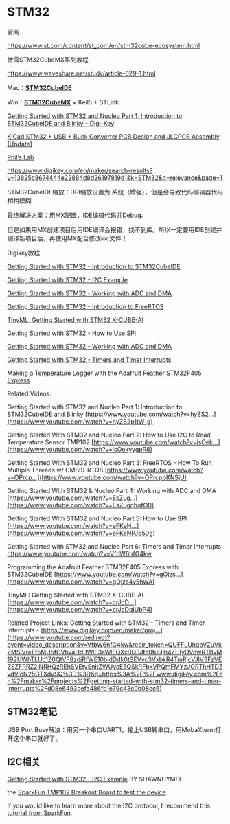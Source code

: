 # STM32



官网

https://www.st.com/content/st_com/en/stm32cube-ecosystem.html

微雪STM32CubeMX系列教程

https://www.waveshare.net/study/article-629-1.html

Mac：[**STM32CubeIDE**](https://www.st.com/en/development-tools/stm32cubeide.html)

Win：[**STM32CubeMX**](https://www.st.com/en/development-tools/stm32cubemx.html) + Keil5 + STLink

[Getting Started with STM32 and Nucleo Part 1: Introduction to STM32CubeIDE and Blinky – Digi-Key](https://www.youtube.com/watch?v=hyZS2p1tW-g)

[KiCad STM32 + USB + Buck Converter PCB Design and JLCPCB Assembly (Update)](https://www.youtube.com/watch?v=C7-8nUU6e3E)

[Phil’s Lab](https://www.youtube.com/c/PhilS94)

https://www.digikey.com/en/maker/search-results?y=13825c8674444e22884d8d26197819d1&k=STM32&g=relevance&page=1

STM32CubeIDE缩放：DPI缩放设置为 系统（增强），但是会导致代码编辑器代码稍稍模糊

最终解决方案：用MX配置，IDE编辑代码并Debug。

但是如果用MX创建项目后用IDE编译会报错，找不到库。所以一定要用IDE创建并编译新项目后，再使用MX配合修改ioc文件！



Digikey教程

[Getting Started with STM32 - Introduction to STM32CubeIDE](https://www.digikey.com/en/maker/projects/getting-started-with-stm32-introduction-to-stm32cubeide/6a6c60a670c447abb90fd0fd78008697)

[Getting Started with STM32 - I2C Example](https://www.digikey.com/en/maker/projects/getting-started-with-stm32-i2c-example/ba8c2bfef2024654b5dd10012425fa23)

[Getting Started with STM32 - Working with ADC and DMA](https://www.digikey.com/en/maker/projects/getting-started-with-stm32-working-with-adc-and-dma/f5009db3a3ed4370acaf545a3370c30c)

[Getting Started with STM32 - Introduction to FreeRTOS](https://www.digikey.com/en/maker/projects/getting-started-with-stm32-introduction-to-freertos/ad275395687e4d85935351e16ec575b1)

[TinyML: Getting Started with STM32 X-CUBE-AI](https://www.digikey.com/en/maker/projects/tinyml-getting-started-with-stm32-x-cube-ai/f94e1c8bfc1e4b6291d0f672d780d2c0)

[Getting Started with STM32 - How to Use SPI](https://www.digikey.com/en/maker/projects/getting-started-with-stm32-how-to-use-spi/09eab3dfe74c4d0391aaaa99b0a8ee17)

[Getting Started with STM32 - Working with ADC and DMA](https://www.digikey.com/en/maker/projects/getting-started-with-stm32-working-with-adc-and-dma/f5009db3a3ed4370acaf545a3370c30c)

[Getting Started with STM32 - Timers and Timer Interrupts](https://www.digikey.com/en/maker/projects/getting-started-with-stm32-timers-and-timer-interrupts/d08e6493cefa486fb1e79c43c0b08cc6)

[Making a Temperature Logger with the Adafruit Feather STM32F405 Express](https://www.digikey.com/en/maker/projects/making-a-temperature-logger-with-the-adafruit-feather-stm32f405-express/11ea860d54074a19bb75cb6425e6d0b0)

Related Videos: 

Getting Started with STM32 and Nucleo Part 1: Introduction to STM32CubeIDE and Blinky [https://www.youtube.com/watch?v=hyZS2...](https://www.youtube.com/watch?v=hyZS2p1tW-g) 

Getting Started With STM32 and Nucleo Part 2: How to Use I2C to Read Temperature Sensor TMP102 [https://www.youtube.com/watch?v=isOek...](https://www.youtube.com/watch?v=isOekyygpR8) 

Getting Started With STM32 and Nucleo Part 3: FreeRTOS - How To Run Multiple Threads w/ CMSIS-RTOS [https://www.youtube.com/watch?v=OPrcp...](https://www.youtube.com/watch?v=OPrcpbKNSjU) 

Getting Started With STM32 & Nucleo Part 4: Working with ADC and DMA [https://www.youtube.com/watch?v=EsZLg...](https://www.youtube.com/watch?v=EsZLgqhqfO0) 

Getting Started With STM32 and Nucleo Part 5: How to Use SPI [https://www.youtube.com/watch?v=eFKeN...](https://www.youtube.com/watch?v=eFKeNPJq50g) 

Getting Started with STM32 and Nucleo Part 6: Timers and Timer Interrupts https://www.youtube.com/watch?v=VfbW6nfG4kw



Programming the Adafruit Feather STM32F405 Express with STM32CubeIDE [https://www.youtube.com/watch?v=gOjzs...](https://www.youtube.com/watch?v=gOjzs4y5hWA) 

TinyML: Getting Started with STM32 X-CUBE-AI [https://www.youtube.com/watch?v=crJcD...](https://www.youtube.com/watch?v=crJcDqIUbP4) 

Related Project Links: Getting Started with STM32 - Timers and Timer Interrupts - [https://www.digikey.com/en/maker/proj...](https://www.youtube.com/redirect?event=video_description&v=VfbW6nfG4kw&redir_token=QUFFLUhqbVZuVkZMSlVreEt5MU5fOVhvaHd3WlE3eWlFQXxBQ3Jtc0tuQjh4ZHIyOVdwRTBvM192UWhTLUc1Z0QtVF8zdjRfWE10bldDdk0tSEVvc3VxbkR4TmRjcVJIV3FzVEZSZFRRZ2lNRHQzREhSVEtySnltZWUycE5QSkRFbkVPQmFMYzJORThHTDZvdVloN25GTXdvSQ%3D%3D&q=https%3A%2F%2Fwww.digikey.com%2Fen%2Fmaker%2Fprojects%2Fgetting-started-with-stm32-timers-and-timer-interrupts%2Fd08e6493cefa486fb1e79c43c0b08cc6)



## STM32笔记

USB Port Busy解决：用另一个串口UART1，接上USB转串口，用MobaXterm打开这个串口就好了。

## I2C相关

[Getting Started with STM32 - I2C Example](https://www.digikey.com/en/maker/projects/getting-started-with-stm32-i2c-example/) BY SHAWNHYMEL

the [SparkFun TMP102 Breakout Board to test the device](https://www.digikey.com/product-detail/en/sparkfun-electronics/SEN-13314/1568-1520-ND/6797646).

If you would like to learn more about the I2C protocol, I recommend this [tutorial from SparkFun](https://learn.sparkfun.com/tutorials/i2c/all).